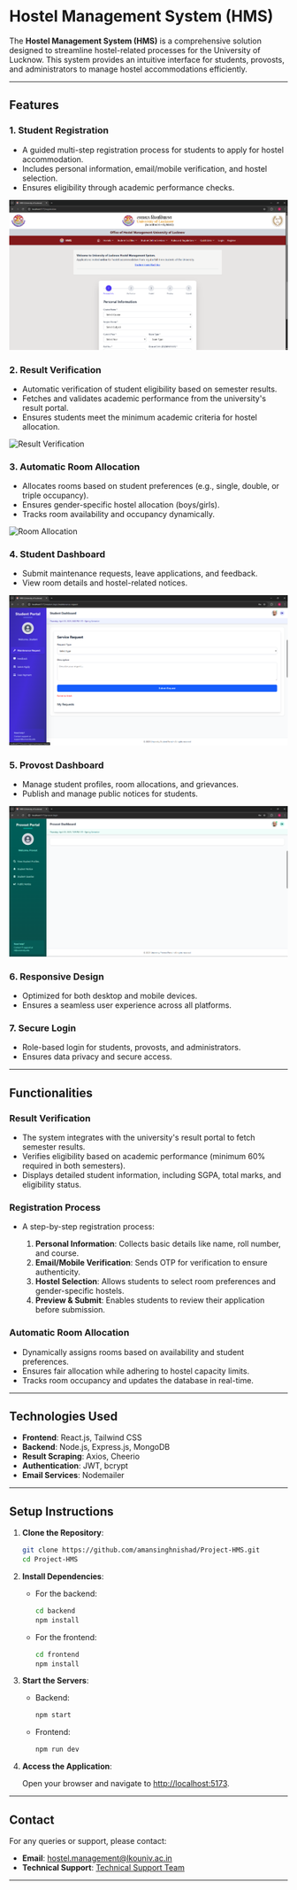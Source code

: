 # Hostel Management System (HMS)

The **Hostel Management System (HMS)** is a comprehensive solution designed to streamline hostel-related processes for the University of Lucknow. This system provides an intuitive interface for students, provosts, and administrators to manage hostel accommodations efficiently.

---

## Features

### 1. **Student Registration**

- A guided multi-step registration process for students to apply for hostel accommodation.
- Includes personal information, email/mobile verification, and hostel selection.
- Ensures eligibility through academic performance checks.

![Registration Page](frontend/public/ForReadMe/register-page-image.png)

### 2. **Result Verification**

- Automatic verification of student eligibility based on semester results.
- Fetches and validates academic performance from the university's result portal.
- Ensures students meet the minimum academic criteria for hostel allocation.

![Result Verification](frontend/public/ForReadMe/result-verification-image.png)

### 3. **Automatic Room Allocation**

- Allocates rooms based on student preferences (e.g., single, double, or triple occupancy).
- Ensures gender-specific hostel allocation (boys/girls).
- Tracks room availability and occupancy dynamically.

![Room Allocation](frontend/public/ForReadMe/room-allocation-image.png)

### 4. **Student Dashboard**

- Submit maintenance requests, leave applications, and feedback.
- View room details and hostel-related notices.

![Student Dashboard](frontend/public/ForReadMe/student-dashboard-image.png)

### 5. **Provost Dashboard**

- Manage student profiles, room allocations, and grievances.
- Publish and manage public notices for students.

![Provost Dashboard](frontend/public/ForReadMe/provost-dashboard-image.png)

### 6. **Responsive Design**

- Optimized for both desktop and mobile devices.
- Ensures a seamless user experience across all platforms.

### 7. **Secure Login**

- Role-based login for students, provosts, and administrators.
- Ensures data privacy and secure access.

---

## Functionalities

### **Result Verification**

- The system integrates with the university's result portal to fetch semester results.
- Verifies eligibility based on academic performance (minimum 60% required in both semesters).
- Displays detailed student information, including SGPA, total marks, and eligibility status.

### **Registration Process**

- A step-by-step registration process:

  1. **Personal Information**: Collects basic details like name, roll number, and course.
  2. **Email/Mobile Verification**: Sends OTP for verification to ensure authenticity.
  3. **Hostel Selection**: Allows students to select room preferences and gender-specific hostels.
  4. **Preview & Submit**: Enables students to review their application before submission.

### **Automatic Room Allocation**

- Dynamically assigns rooms based on availability and student preferences.
- Ensures fair allocation while adhering to hostel capacity limits.
- Tracks room occupancy and updates the database in real-time.

---

## Technologies Used

- **Frontend**: React.js, Tailwind CSS
- **Backend**: Node.js, Express.js, MongoDB
- **Result Scraping**: Axios, Cheerio
- **Authentication**: JWT, bcrypt
- **Email Services**: Nodemailer

---

## Setup Instructions

1. **Clone the Repository**:

   ```bash
   git clone https://github.com/amansinghnishad/Project-HMS.git
   cd Project-HMS
   ```

2. **Install Dependencies**:

   - For the backend:

     ```bash
     cd backend
     npm install
     ```

   - For the frontend:

     ```bash
     cd frontend
     npm install
     ```

3. **Start the Servers**:

   - Backend:

     ```bash
     npm start
     ```

   - Frontend:

     ```bash
     npm run dev
     ```

4. **Access the Application**:

   Open your browser and navigate to [http://localhost:5173](http://localhost:5173).

---

## Contact

For any queries or support, please contact:

- **Email**: hostel.management@lkouniv.ac.in
- **Technical Support**: [Technical Support Team](mailto:techteam@lkouniv.ac.in)

---
